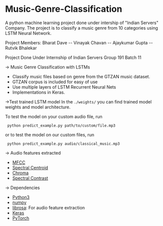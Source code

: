 # Music-Genre-Classification
A python machine learning project done under intership of "Indian Servers" Company.
The project is to classify a music genre from 10 categories using LSTM Neural Network.

Project Members:
Bharat Dave  -- 
Vinayak Chavan -- 
Ajaykumar Gupta  --
Rutvik Bhalekar

Project Done Under Internship of Indian Servers Group 191 Batch 11


-> Music Genre Classification with LSTMs
   
 * Classify music files based on genre from the GTZAN music dataset.
 * GTZAN corpus is included for easy of use
 * Use multiple layers of LSTM Recurrent Neural Nets
 * Implementations in Keras.

->Test trained LSTM model
 In the `./weights/` you can find trained model weights and model architecture.

 To test the model on your custom audio file, run

     python predict_example.py path/to/custom/file.mp3
 or to test the model on our custom files, run

     python predict_example.py audio/classical_music.mp3

-> Audio features extracted
 * [MFCC](https://en.wikipedia.org/wiki/Mel-frequency_cepstrum)
 * [Spectral Centroid](https://en.wikipedia.org/wiki/Spectral_centroid)
 * [Chroma](http://labrosa.ee.columbia.edu/matlab/chroma-ansyn/)
 * [Spectral Contrast](http://ieeexplore.ieee.org/document/1035731/)

-> Dependencies
 * [Python3](https://www.anaconda.com/distribution/#download-section)
 * [numpy](https://numpy.org)
 * [librosa](https://librosa.github.io/librosa):  For audio feature extraction
 * [Keras](https://keras.io)
 * [PyTorch](http://pytorch.org)
    


